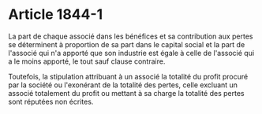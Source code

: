 # Article 1844-1

La part de chaque associé dans les bénéfices et sa contribution aux pertes se déterminent à proportion de sa part dans le capital social et la part de l'associé qui n'a apporté que son industrie est égale à celle de l'associé qui a le moins apporté, le tout sauf clause contraire.

Toutefois, la stipulation attribuant à un associé la totalité du profit procuré par la société ou l'exonérant de la totalité des pertes, celle excluant un associé totalement du profit ou mettant à sa charge la totalité des pertes sont réputées non écrites.
